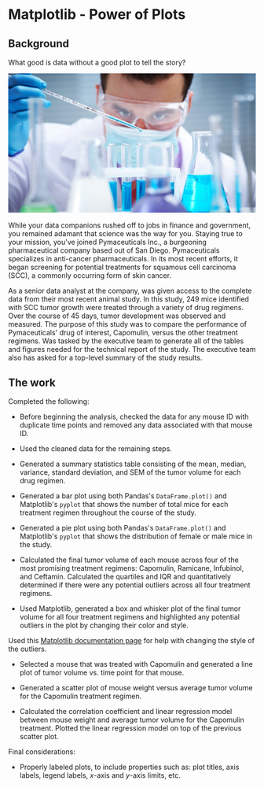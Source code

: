 # Matplotlib - Power of Plots

## Background

What good is data without a good plot to tell the story?

![Laboratory](Images/Laboratory.jpg)

While your data companions rushed off to jobs in finance and government, you remained adamant that science was the way for you. Staying true to your mission, you've joined Pymaceuticals Inc., a burgeoning pharmaceutical company based out of San Diego. Pymaceuticals specializes in anti-cancer pharmaceuticals. In its most recent efforts, it began screening for potential treatments for squamous cell carcinoma (SCC), a commonly occurring form of skin cancer.

As a senior data analyst at the company, was given access to the complete data from their most recent animal study. In this study, 249 mice identified with SCC tumor growth were treated through a variety of drug regimens. Over the course of 45 days, tumor development was observed and measured. The purpose of this study was to compare the performance of Pymaceuticals' drug of interest, Capomulin, versus the other treatment regimens. Was tasked by the executive team to generate all of the tables and figures needed for the technical report of the study. The executive team also has asked for a top-level summary of the study results.

## The work

Completed the following:

* Before beginning the analysis, checked the data for any mouse ID with duplicate time points and removed any data associated with that mouse ID.

* Used the cleaned data for the remaining steps.

* Generated a summary statistics table consisting of the mean, median, variance, standard deviation, and SEM of the tumor volume for each drug regimen.

* Generated a bar plot using both Pandas's `DataFrame.plot()` and Matplotlib's `pyplot` that shows the number of total mice for each treatment regimen throughout the course of the study.

* Generated a pie plot using both Pandas's `DataFrame.plot()` and Matplotlib's `pyplot` that shows the distribution of female or male mice in the study.

* Calculated the final tumor volume of each mouse across four of the most promising treatment regimens: Capomulin, Ramicane, Infubinol, and Ceftamin. Calculated the quartiles and IQR and quantitatively determined if there were any potential outliers across all four treatment regimens.

* Used Matplotlib, generated a box and whisker plot of the final tumor volume for all four treatment regimens and highlighted any potential outliers in the plot by changing their color and style.

Used this [Matplotlib documentation page](https://matplotlib.org/gallery/pyplots/boxplot_demo_pyplot.html#sphx-glr-gallery-pyplots-boxplot-demo-pyplot-py) for help with changing the style of the outliers.

* Selected a mouse that was treated with Capomulin and generated a line plot of tumor volume vs. time point for that mouse.

* Generated a scatter plot of mouse weight versus average tumor volume for the Capomulin treatment regimen.

* Calculated the correlation coefficient and linear regression model between mouse weight and average tumor volume for the Capomulin treatment. Plotted the linear regression model on top of the previous scatter plot.

Final considerations:

* Properly labeled plots, to include properties such as: plot titles, axis labels, legend labels, _x_-axis and _y_-axis limits, etc.
